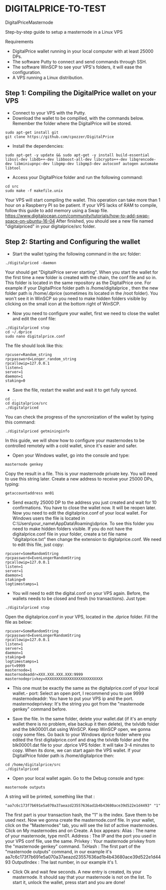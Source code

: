 # DIGITALPRICE-TO-TEST
DigitalPriceMasternode

Step-by-step guide to setup a masternode in a Linux VPS

Requirements

- DigitalPrice wallet running in your local computer with at least 25000 DPs.
- The software Putty to connect and send commands through SSH.
- The software WinSCP to see your VPS's folders, it will ease the configuration.
- A VPS running a Linux distribution.

## Step 1: Compiling the DigitalPrice wallet on your VPS

- Connect to your VPS with the Putty.
- Download the wallet to be compilled, with the commands below. Remember the folder where the DigitalPrice will be stored. 
```
sudo apt-get install git
git clone https://github.com/cpozzer/DigitalPrice
```
- Install the dependencies:
```
sudo apt-get -y update && sudo apt-get -y install build-essential libssl-dev libdb++-dev libboost-all-dev libcrypto++-dev libqrencode-dev libminiupnpc-dev libgmp-dev libgmp3-dev autoconf autogen automake libtool
```
- Access your DigitalPrice folder and run the following command:
```
cd src
sudo make -f makefile.unix 
```
Your VPS will start compiling the wallet. This operation can take more than 1 hour on a Raspberry PI so be patient. If your VPS lacks of RAM to compile, follow this guide to add memory using a Swap file. 
https://www.digitalocean.com/community/tutorials/how-to-add-swap-space-on-ubuntu-16-04
After finished, you should see a new file named "digitalpriced" in your digitalprice/src folder.

## Step 2: Starting and Configuring the wallet

- Start the wallet typing the following command in the src folder: 
```
./digitalpriced -daemon
```
Your should get "DigitalPrice server starting". When you start the wallet for the first time a new folder is created with the chain, the conf file and so in. This folder is located in the same repository as the DigitalPrice one. For example if your DigitalPrice folder path is /home/digitalprice , then the new folder path is /home/.dprice (sometimes its located in the /root folder). You won't see it in WinSCP so you need to make hidden folders visible by clicking on the small icon at the bottom right of WinSCP.
- Now you need to configure your wallet, first we need to close the wallet and edit the conf file:
```
./digitalpriced stop 
cd ~/.dprice 
sudo nano digitalprice.conf 
```
The file should look like this: 
```
rpcuser=Random_string 
rpcpassword=Longer_random_string 
rpcallowip=127.0.0.1 
listen=1 
server=1 
daemon=1 
staking=0 
```
- Save the file, restart the wallet and wait it to get fully synced. 
```
cd .. 
cd digitalprice/src 
./digitalpriced 
```
You can check the progress of the syncronization of the wallet by typing this command: 
```
./digitalpriced getmininginfo
```
In this guide, we will show how to configure your masternodes to be controlled remotely with a cold wallet, since it's easier and safer.

- Open your Windows wallet, go into the console and type: 
```
masternode genkey
```
Copy the result in a file. This is your masternode private key. You will need to use this string later.
Create a new address to receive your 25000 DPs, typing: 
```
getaccountaddress mn01
```
- Send exactly 25000 DP to the address you just created and wait for 10 confirmations. You have to close the wallet now. It will be reopen later.
Now you need to edit the digitalprice.conf of your local wallet. 
For Windows users the file is located in C:\Users\your_name\AppData\Roaming\dprice. 
To see this folder you need to make hidden folders visible. 
If you do not have the digitalprice.conf file in your folder, create a txt file name "digitalprice.txt" then change the extension to digitalprice.conf. We need to edit this file, just copy:
```
rpcuser=SomeRandomString 
rpcpassword=EvenLongerRandomString 
rpcallowip=127.0.0.1 
listen=1 
server=1 
daemon=1 
staking=0 
logtimestamps=1 
```
- You will need to edit the digital.conf on your VPS again. Before, the wallets needs to be closed and fresh (no transactions). Just type:
```
./digitalpriced stop
```
Open the digitalprice.conf in your VPS, located in the .dprice folder. Fill the file as below:
```
rpcuser=SomeRandomString 
rpcpassword=EvenLongerRandomString 
rpcallowip=127.0.0.1 
listen=1 
server=1 
daemon=1 
staking=0 
logtimestamps=1 
port=9999 
masternode=1 
masternodeaddr=XXX.XXX.XXX.XXX:9999 
masternodeprivkey=XXXXXXXXXXXXXXXXXXXXXXXXXX 
```
- This one must be exactly the same as the digitalprice.conf of your local wallet.- 
port:
Select an open port, I recommend you to use 9999 
masternodeaddr:
You have to put your VPS ip and the port. 
masternodeprivkey:
It's the string you got from the "masternode genkey" command before. 

- Save the file. In the same folder, delete your wallet.dat (if it's an empty wallet there is no problem, else backup it then delete), the txlvldb folder and the blk00001.dat using WinSCP.
Keep WinSCP open, we gonna copy some files. 
Go back to your Windows dprice folder where you edited the first digitalprice.conf and drag the txlvldb folder and the blk00001.dat file to your .dprice VPS folder. 
It will take 3-4 minutes to copy. When its done, we can start again the VPS wallet. 
If your DigitalPrice folder path is /home/digitalprice then:
```
cd /home/digitalprice/src 
./digitalpriced 
```
- Open your local wallet again. Go to the Debug console and type:
```
masternode outputs
```
A string will be printed, something like that : 
```
"aa7c6c173f7b691e5a070a37aeazd23557636ad1b4b43680ace39d522e1d4493" "1"
``` 
The first part is your transaction hash, the "1" is the index. Save them to be used next.
Now we gonna create the masternode.conf file. In your wallet, click on the "Masternodes" tab, you will see the list of active masternodes. Click on My masternodes and on Create. A box appears: 
Alias : The name of your masternode, type mn01. 
Address : The IP and the port you used in your VPS conf file, use the same. 
Privkey : Your masternode privkey from the "masternode genkey" command. 
TxHash : The first part of the "masternode outputs" command, in our example it's aa7c6c173f7b691e5a070a37aeazd23557636ad1b4b43680ace39d522e1d4493 
OutputIndex : The last number, in our example it's 1. 
- Click Ok and wait few seconds. A new entry is created, its your masternode. It should say that your masternode is not on the list. To start it, unlock the wallet, press start and you are done!
